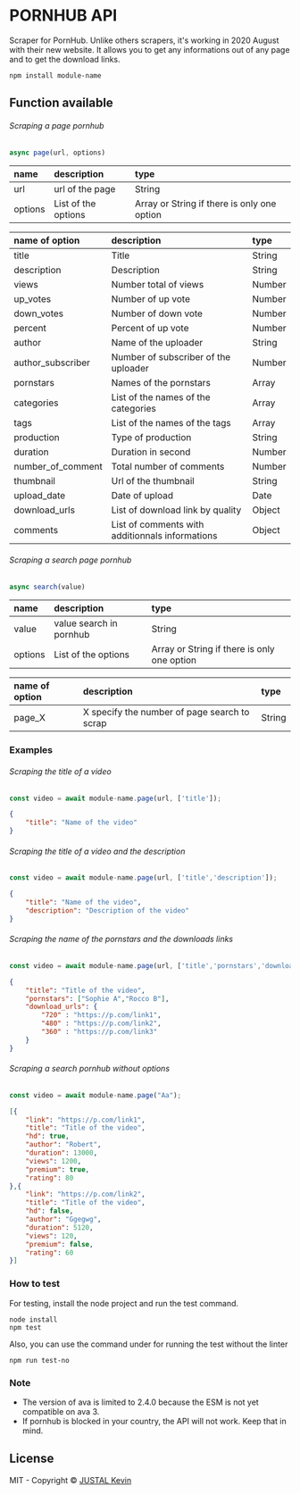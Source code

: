 # PORNHUB API

Scraper for PornHub. Unlike others scrapers, it's working in 2020 August with their new website. It allows you to get any informations out of any page and to get the download links.

`npm install module-name`

## Function available

###### Scraping a page pornhub

```js
async page(url, options)
```

| name | description | type |
| :--- | :---------- | :--- |
| url | url of the page | String |
| options | List of the options | Array or String if there is only one option|


| name of option | description | type |
| :--- | :---------- | :--- |
| title | Title | String |
| description | Description | String |
| views | Number total of views | Number |
| up_votes | Number of up vote | Number |
| down_votes | Number of down vote | Number |
| percent | Percent of up vote | Number |
| author | Name of the uploader | String |
| author_subscriber | Number of subscriber of the uploader | Number |
| pornstars | Names of the pornstars | Array |
| categories | List of the names of the categories | Array |
| tags | List of the names of the tags | Array |
| production | Type of production | String |
| duration | Duration in second | Number |
| number_of_comment | Total number of comments | Number |
| thumbnail | Url of the thumbnail | String |
| upload_date | Date of upload | Date |
| download_urls | List of download link by quality | Object |
| comments | List of comments with additionnals informations | Object |

######  Scraping a search page pornhub

```js
async search(value)
```

| name | description | type |
| :--- | :---------- | :--- |
| value | value search in pornhub | String |
| options | List of the options | Array or String if there is only one option|

| name of option | description | type |
| :--- | :---------- | :--- |
| page_X | X specify the number of page search to scrap | String |

### Examples

###### Scraping the title of a video

```js
const video = await module-name.page(url, ['title']);
```


```json
{
	"title": "Name of the video"
}
```

###### Scraping the title of a video and the description

```js
const video = await module-name.page(url, ['title','description']);
```

```json
{
	"title": "Name of the video",
	"description": "Description of the video"
}
```

###### Scraping the name of the pornstars and the downloads links

```js
const video = await module-name.page(url, ['title','pornstars','download_urls']);
```

```json
{
	"title": "Title of the video",
	"pornstars": ["Sophie A","Rocco B"],
	"download_urls": {
		"720" : "https://p.com/link1",
		"480" : "https://p.com/link2",
		"360" : "https://p.com/link3"
	}
}
```

###### Scraping a search pornhub without options

```js
const video = await module-name.page("Aa");
```

```json
[{
	"link": "https://p.com/link1",
	"title": "Title of the video",
	"hd": true,
	"author": "Robert",
	"duration": 13000,
	"views": 1200,
	"premium": true,
	"rating": 80
},{
	"link": "https://p.com/link2",
	"title": "Title of the video",
	"hd": false,
	"author": "Ggegwg",
	"duration": 5120,
	"views": 120,
	"premium": false,
	"rating": 60
}]
```

### How to test

For testing, install the node project and run the test command.

```shell
node install
npm test
```

Also, you can use the command under for running the test without the linter

```shell
npm run test-no
```

### Note

- The version of ava is limited to 2.4.0 because the ESM is not yet compatible on ava 3.
- If pornhub is blocked in your country, the API will not work. Keep that in mind.

## License

MIT - Copyright &copy; [JUSTAL Kevin](https://teamkd.online/)

